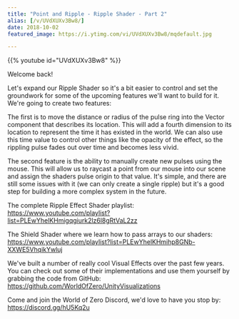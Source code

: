 ```yaml
---
title: "Point and Ripple - Ripple Shader - Part 2"
alias: [/v/UVdXUXv3Bw8/]
date: 2018-10-02
featured_image: https://i.ytimg.com/vi/UVdXUXv3Bw8/mqdefault.jpg

---
```


{{% youtube id="UVdXUXv3Bw8" %}}

Welcome back!

Let's expand our Ripple Shader so it's a bit easier to control and set the groundwork for some of the upcoming features we'll want to build for it. We're going to create two features:

The first is to move the distance or radius of the pulse ring into the Vector component that describes its location. This will add a fourth dimension to its location to represent the time it has existed in the world. We can also use this time value to control other things like the opacity of the effect, so the rippling pulse fades out over time and becomes less vivid.

The second feature is the ability to manually create new pulses using the mouse. This will allow us to raycast a point from our mouse into our scene and assign the shaders pulse origin to that value. It's simple, and there are still some issues with it (we can only create a single ripple) but it's a good step for building a more complex system in the future.

The complete Ripple Effect Shader playlist: https://www.youtube.com/playlist?list=PLEwYhelKHmigqgiurk2lz6l8gRtVaL2zz

The Shield Shader where we learn how to pass arrays to our shaders: https://www.youtube.com/playlist?list=PLEwYhelKHmihp8GNb-XXWE5VhqikYwluj

We've built a number of really cool Visual Effects over the past few years. You can check out some of their implementations and use them yourself by grabbing the code from GitHub: https://github.com/WorldOfZero/UnityVisualizations

Come and join the World of Zero Discord, we'd love to have you stop by: https://discord.gg/hU5Kq2u